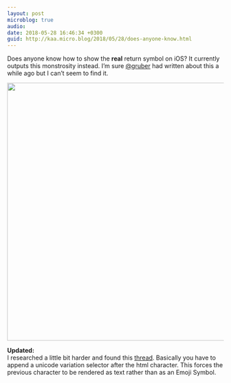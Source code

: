 ```yaml
---
layout: post
microblog: true
audio: 
date: 2018-05-28 16:46:34 +0300
guid: http://kaa.micro.blog/2018/05/28/does-anyone-know.html
---
```

Does anyone know how to show the **real** return symbol on iOS? It currently outputs this monstrosity instead. I’m sure [@gruber](https://micro.blog/gruber) had written about this a while ago but I can’t seem to find it.

<img src="https://micro.kaa.bz/uploads/2018/645cc14611.jpg" width="600" height="600" />

**Updated:**  
I researched a little bit harder and found this [thread](https://stackoverflow.com/questions/32915485/how-to-prevent-unicode-characters-from-rendering-as-emoji-in-html-from-javascrip). Basically you have to append a unicode variation selector after the html character. This forces the previous character to be rendered as text rather than as an Emoji Symbol.
